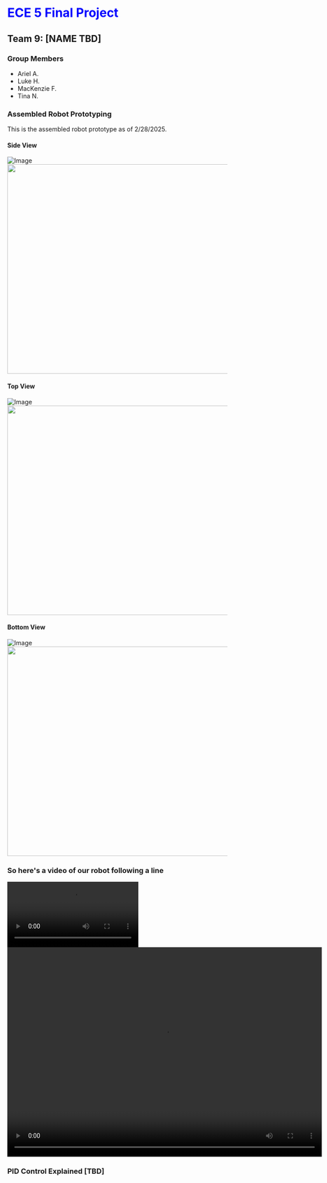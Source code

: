 
# <span style="color:blue">ECE 5 Final Project</span>
## Team 9: [NAME TBD]
### Group Members
- Ariel A. 
- Luke H.
- MacKenzie F.
- Tina N.


### Assembled Robot Prototyping

This is the assembled robot prototype as of 2/28/2025. 


#### Side View
![Image](sideview.jpg)
<image src = "sideview.jpg" width="720" height="480"></image>
#### Top View
![Image](topview.png)
<image src = "topview.png" width="720" height="480"></image>

#### Bottom View 
![Image](bottomview.jpg)
<image src = "bottomview.jpg" width="720" height="480"></image>


### So here's a video of our robot following a line
![](IMG_9217_1.mov)
<video src="IMG_9217_1.mov" controls preload width="720" height="480"></video>


### PID Control Explained [TBD] 
